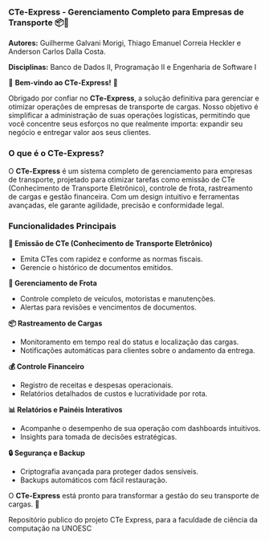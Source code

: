  ### CTe-Express - Gerenciamento Completo para Empresas de Transporte 📦🚚  
**Autores:**  Guilherme Galvani Morigi, Thiago Emanuel Correia Heckler e Anderson Carlos Dalla Costa.

**Disciplinas:** Banco de Dados II, Programação II e Engenharia de Software I  

👋 **Bem-vindo ao CTe-Express!** 🚀  

Obrigado por confiar no **CTe-Express**, a solução definitiva para gerenciar e otimizar operações de empresas de transporte de cargas. Nosso objetivo é simplificar a administração de suas operações logísticas, permitindo que você concentre seus esforços no que realmente importa: expandir seu negócio e entregar valor aos seus clientes.  

### O que é o CTe-Express?  

O **CTe-Express** é um sistema completo de gerenciamento para empresas de transporte, projetado para otimizar tarefas como emissão de CTe (Conhecimento de Transporte Eletrônico), controle de frota, rastreamento de cargas e gestão financeira. Com um design intuitivo e ferramentas avançadas, ele garante agilidade, precisão e conformidade legal.  

### Funcionalidades Principais  
  
**📄 Emissão de CTe (Conhecimento de Transporte Eletrônico)**  
- Emita CTes com rapidez e conforme as normas fiscais.  
- Gerencie o histórico de documentos emitidos.  

**🚚 Gerenciamento de Frota**  
- Controle completo de veículos, motoristas e manutenções.  
- Alertas para revisões e vencimentos de documentos.  

**📦 Rastreamento de Cargas**  
- Monitoramento em tempo real do status e localização das cargas.  
- Notificações automáticas para clientes sobre o andamento da entrega.  

**💰 Controle Financeiro**  
- Registro de receitas e despesas operacionais.  
- Relatórios detalhados de custos e lucratividade por rota.  

**📊 Relatórios e Painéis Interativos**  
- Acompanhe o desempenho de sua operação com dashboards intuitivos.  
- Insights para tomada de decisões estratégicas.  

**🔒 Segurança e Backup**  
- Criptografia avançada para proteger dados sensíveis.  
- Backups automáticos com fácil restauração.  

O **CTe-Express** está pronto para transformar a gestão do seu transporte de cargas. 🌟 

Repositório publico do projeto CTe Express, para a faculdade de ciência da computação na UNOESC
